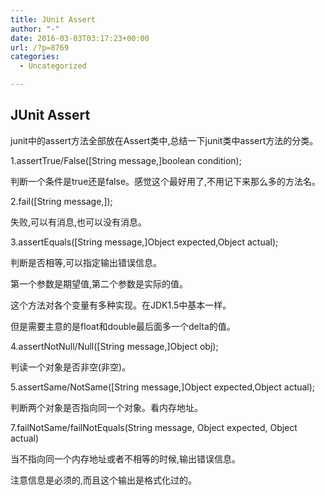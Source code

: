 ```yaml
---
title: JUnit Assert
author: "-"
date: 2016-03-03T03:17:23+00:00
url: /?p=8769
categories:
  - Uncategorized

---
```

## JUnit Assert
junit中的assert方法全部放在Assert类中,总结一下junit类中assert方法的分类。
  
1.assertTrue/False([String message,]boolean condition);
  
判断一个条件是true还是false。感觉这个最好用了,不用记下来那么多的方法名。
  
2.fail([String message,]);
  
失败,可以有消息,也可以没有消息。
  
3.assertEquals([String message,]Object expected,Object actual);
  
判断是否相等,可以指定输出错误信息。
  
第一个参数是期望值,第二个参数是实际的值。
  
这个方法对各个变量有多种实现。在JDK1.5中基本一样。
  
但是需要主意的是float和double最后面多一个delta的值。
  
4.assertNotNull/Null([String message,]Object obj);
  
判读一个对象是否非空(非空)。
  
5.assertSame/NotSame([String message,]Object expected,Object actual);
  
判断两个对象是否指向同一个对象。看内存地址。
  
7.failNotSame/failNotEquals(String message, Object expected, Object actual)
  
当不指向同一个内存地址或者不相等的时候,输出错误信息。
  
注意信息是必须的,而且这个输出是格式化过的。